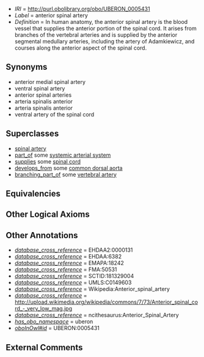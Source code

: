  * *IRI* = http://purl.obolibrary.org/obo/UBERON_0005431
 * *Label* = anterior spinal artery
 * *Definition* = In human anatomy, the anterior spinal artery is the blood vessel that supplies the anterior portion of the spinal cord. It arises from branches of the vertebral arteries and is supplied by the anterior segmental medullary arteries, including the artery of Adamkiewicz, and courses along the anterior aspect of the spinal cord.

## Synonyms

 * anterior medial spinal artery
 * ventral spinal artery
 * anterior spinal arteries
 * arteria spinalis anterior
 * arteria spinalis anterior
 * ventral artery of the spinal cord

## Superclasses

 * [spinal artery](../../UBERON/58/UBERON_0002458.md)
 * [part_of](../../BFO/50/BFO_0000050.md) some [systemic arterial system](../../UBERON/71/UBERON_0004571.md)
 * [supplies](../../FMA/03/FMA_86003.md) some [spinal cord](../../UBERON/40/UBERON_0002240.md)
 * [develops_from](../../RO/02/RO_0002202.md) some [common dorsal aorta](../../UBERON/99/UBERON_0005599.md)
 * [branching_part_of](../../RO/80/RO_0002380.md) some [vertebral artery](../../UBERON/35/UBERON_0001535.md)

## Equivalencies


## Other Logical Axioms


## Other Annotations

 * *[database_cross_reference](../../ef/oboInOwl#hasDbXref.md)* = EHDAA2:0000131
 * *[database_cross_reference](../../ef/oboInOwl#hasDbXref.md)* = EHDAA:6382
 * *[database_cross_reference](../../ef/oboInOwl#hasDbXref.md)* = EMAPA:18242
 * *[database_cross_reference](../../ef/oboInOwl#hasDbXref.md)* = FMA:50531
 * *[database_cross_reference](../../ef/oboInOwl#hasDbXref.md)* = SCTID:181329004
 * *[database_cross_reference](../../ef/oboInOwl#hasDbXref.md)* = UMLS:C0149603
 * *[database_cross_reference](../../ef/oboInOwl#hasDbXref.md)* = Wikipedia:Anterior_spinal_artery
 * *[database_cross_reference](../../ef/oboInOwl#hasDbXref.md)* = http://upload.wikimedia.org/wikipedia/commons/7/73/Anterior_spinal_cord_-_very_low_mag.jpg
 * *[database_cross_reference](../../ef/oboInOwl#hasDbXref.md)* = ncithesaurus:Anterior_Spinal_Artery
 * *[has_obo_namespace](../../ce/oboInOwl#hasOBONamespace.md)* = uberon
 * *[oboInOwl#id](../../id/oboInOwl#id.md)* = UBERON:0005431

## External Comments

